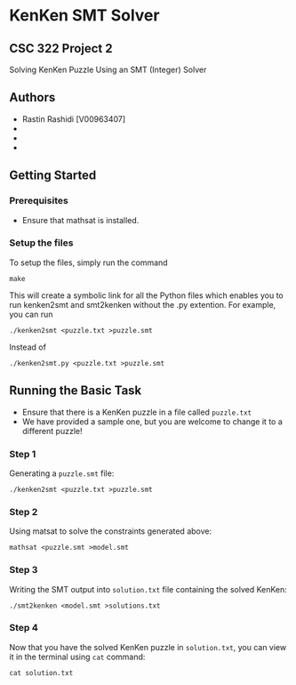 # KenKen SMT Solver
## CSC 322 Project 2
Solving KenKen Puzzle Using an SMT (Integer) Solver

## Authors
- Rastin Rashidi [V00963407]
- 
- 
- 

## Getting Started
### Prerequisites
- Ensure that mathsat is installed.

### Setup the files
To setup the files, simply run the command
```
make
```
This will create a symbolic link for all the Python files which enables you to run kenken2smt and smt2kenken without the .py extention.
For example, you can run 
```
./kenken2smt <puzzle.txt >puzzle.smt
```
Instead of 
```
./kenken2smt.py <puzzle.txt >puzzle.smt
```
## Running the Basic Task
- Ensure that there is a KenKen puzzle in a file called `puzzle.txt`
- We have provided a sample one, but you are welcome to change it to a different puzzle!

### Step 1
Generating a `puzzle.smt` file:
```
./kenken2smt <puzzle.txt >puzzle.smt
```

### Step 2
Using matsat to solve the constraints generated above:
```
mathsat <puzzle.smt >model.smt
```

### Step 3
Writing the SMT output into `solution.txt` file containing the solved KenKen:
```
./smt2kenken <model.smt >solutions.txt
```

### Step 4
Now that you have the solved KenKen puzzle in `solution.txt`, you can view it in the terminal using `cat` command:
```
cat solution.txt
```

